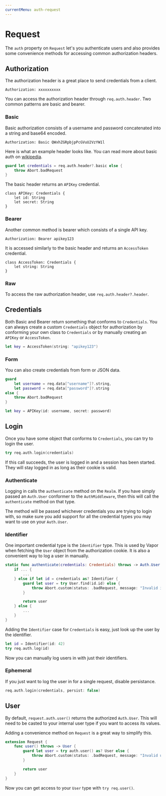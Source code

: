 ```yaml
---
currentMenu: auth-request
---
```


# Request

The `auth` property on `Request` let's you authenticate users and also provides some convenience methods for accessing common authorization headers.

## Authorization

The authorization header is a great place to send credentials from a client. 

```
Authorization: xxxxxxxxxx
```

You can access the authorization header through `req.auth.header`. Two common patterns are basic and bearer.

### Basic

Basic authorization consists of a username and password concatenated into a string and base64 encoded.

```
Authorization: Basic QWxhZGRpbjpPcGVuU2VzYW1l
```

Here is what an example header looks like. You can read more about basic auth on [wikipedia](https://en.wikipedia.org/wiki/Basic_access_authentication).

```swift
guard let credentials = req.auth.header?.basic else {
    throw Abort.badRequest
}
```

The basic header returns an `APIKey` credential.

```
class APIKey: Credentials {
	let id: String
	let secret: String
}
```

### Bearer

Another common method is bearer which consists of a single API key.

```
Authorization: Bearer apikey123
```

It is accessed similarly to the basic header and returns an `AccessToken` credential.

```
class AccessToken: Credentials {
	let string: String
}
```

### Raw

To access the raw authorization header, use `req.auth.header?.header`.

## Credentials

Both Basic and Bearer return something that conforms to `Credentials`. You can always create a custom `Credentials` object for authorization by conforming your own class to `Credentials` or by manually creating an `APIKey` or `AccessToken`.

```swift
let key = AccessToken(string: "apikey123")
```

### Form

You can also create credentials from form or JSON data.

```swift
guard 
	let username = req.data["username"]?.string,
	let password = req.data["password"]?.string
else {
	throw Abort.badRequest
}

let key = APIKey(id: username, secret: password)
```

## Login

Once you have some object that conforms to `Credentials`, you can try to login the user.

```swift
try req.auth.login(credentials)
```

If this call succeeds, the user is logged in and a session has been started. They will stay logged in as long as their cookie is valid.

### Authenticate

Logging in calls the `authenticate` method on the `Realm`. If you have simply passed an `Auth.User` conformer to the `AuthMiddleware`, then this will call the `authenticate` method on that type.

The method will be passed whichever credentials you are trying to login with, so make sure you add support for all the credential types you may want to use on your `Auth.User`.

### Identifier

One important credential type is the `Identifier` type. This is used by Vapor when fetching the `User` object from the authorization cookie. It is also a convenient way to log a user in manually.

```swift
static func authenticate(credentials: Credentials) throws -> Auth.User {
	if ... {
		...
	} else if let id = credentials as? Identifier {
		guard let user = try User.find(id.id) else {
			throw Abort.custom(status: .badRequest, message: "Invalid identifier.")
		}

		return user
	} else {
		...
	}
}
```

Adding the `Identifier` case for `Credentials` is easy, just look up the user by the identifier.

```swift
let id = Identifier(id: 42)
try req.auth.log(id)
```

Now you can manually log users in with just their identifiers.

### Ephemeral

If you just want to log the user in for a single request, disable persistance. 

```swift
req.auth.login(credentials, persist: false)
```

## User

By default, `request.auth.user()` returns the authorized `Auth.User`. This will need to be casted to your internal user type if you want to access its values.

Adding a convenience method on `Request` is a great way to simplify this.

```swift
extension Request {
    func user() throws -> User {
        guard let user = try auth.user() as? User else {
            throw Abort.custom(status: .badRequest, message: "Invalid user type.")
        }

        return user
    }
}
```

Now you can get access to your `User` type with `try req.user()`.
